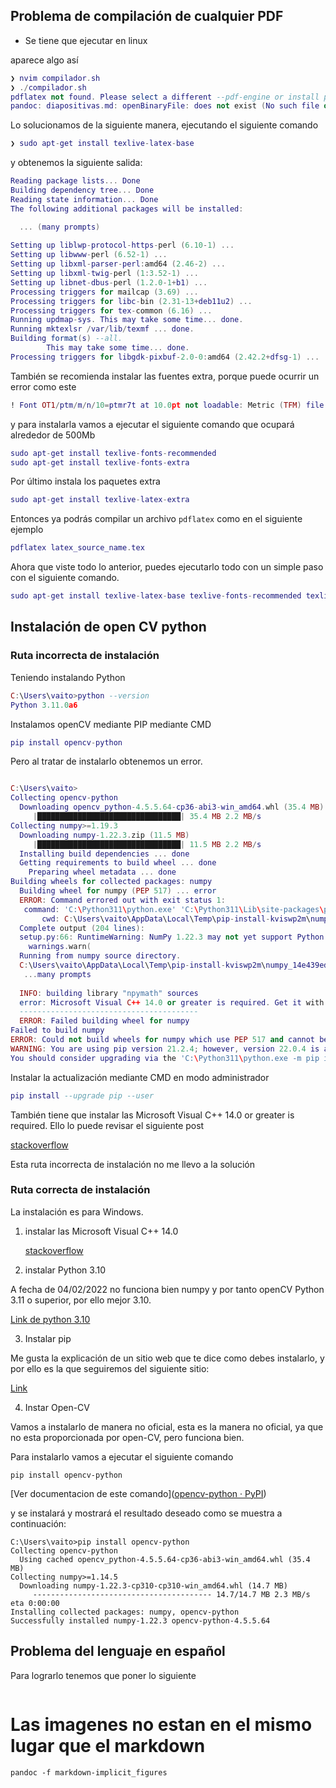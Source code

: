 ## Problema de compilación de cualquier PDF

- Se tiene que ejecutar en linux

aparece algo así

```lua
❯ nvim compilador.sh
❯ ./compilador.sh
pdflatex not found. Please select a different --pdf-engine or install pdflatex -- see also /usr/share/doc/pandoc/README.Debian
pandoc: diapositivas.md: openBinaryFile: does not exist (No such file or directory)
```

Lo solucionamos de la siguiente manera, ejecutando el siguiente comando

```lua
❯ sudo apt-get install texlive-latex-base
```

y obtenemos la siguiente salida:

```lua
Reading package lists... Done
Building dependency tree... Done
Reading state information... Done
The following additional packages will be installed:

  ... (many prompts)
  
Setting up liblwp-protocol-https-perl (6.10-1) ...
Setting up libwww-perl (6.52-1) ...
Setting up libxml-parser-perl:amd64 (2.46-2) ...
Setting up libxml-twig-perl (1:3.52-1) ...
Setting up libnet-dbus-perl (1.2.0-1+b1) ...
Processing triggers for mailcap (3.69) ...
Processing triggers for libc-bin (2.31-13+deb11u2) ...
Processing triggers for tex-common (6.16) ...
Running updmap-sys. This may take some time... done.
Running mktexlsr /var/lib/texmf ... done.
Building format(s) --all.
        This may take some time... done.
Processing triggers for libgdk-pixbuf-2.0-0:amd64 (2.42.2+dfsg-1) ...
```

También se recomienda instalar las fuentes extra, porque puede ocurrir un error como este

```lua
! Font OT1/ptm/m/n/10=ptmr7t at 10.0pt not loadable: Metric (TFM) file not found.
```

y para instalarla vamos a ejecutar el siguiente comando que ocupará alrededor de 500Mb

```lua
sudo apt-get install texlive-fonts-recommended
sudo apt-get install texlive-fonts-extra
```

Por último instala  los paquetes extra

```lua
sudo apt-get install texlive-latex-extra
```

Entonces ya podrás compilar un archivo `pdflatex` como en el siguiente ejemplo

```lua
pdflatex latex_source_name.tex
```

Ahora que viste todo lo anterior, puedes ejecutarlo todo con un simple paso con el siguiente comando.

```lua
sudo apt-get install texlive-latex-base texlive-fonts-recommended texlive-fonts-extra texlive-latex-extra
```



## Instalación de open CV python

### Ruta incorrecta de instalación

Teniendo instalando Python

```lua
C:\Users\vaito>python --version
Python 3.11.0a6
```

Instalamos openCV mediante PIP mediante CMD

```lua
pip install opencv-python
```

Pero al tratar de instalarlo obtenemos un error.

```lua

C:\Users\vaito>
Collecting opencv-python
  Downloading opencv_python-4.5.5.64-cp36-abi3-win_amd64.whl (35.4 MB)
     |████████████████████████████████| 35.4 MB 2.2 MB/s
Collecting numpy>=1.19.3
  Downloading numpy-1.22.3.zip (11.5 MB)
     |████████████████████████████████| 11.5 MB 2.2 MB/s
  Installing build dependencies ... done
  Getting requirements to build wheel ... done
    Preparing wheel metadata ... done
Building wheels for collected packages: numpy
  Building wheel for numpy (PEP 517) ... error
  ERROR: Command errored out with exit status 1:
   command: 'C:\Python311\python.exe' 'C:\Python311\Lib\site-packages\pip\_vendor\pep517\in_process\_in_process.py' build_wheel 'C:\Users\vaito\AppData\Local\Temp\tmpmsgktqmg'
       cwd: C:\Users\vaito\AppData\Local\Temp\pip-install-kviswp2m\numpy_14e439ed3d964d61b0e5ac5f1ef0718e
  Complete output (204 lines):
  setup.py:66: RuntimeWarning: NumPy 1.22.3 may not yet support Python 3.11.
    warnings.warn(
  Running from numpy source directory.
  C:\Users\vaito\AppData\Local\Temp\pip-install-kviswp2m\numpy_14e439ed3d964d61b0e5ac5f1ef0718e\tools\cythonize.py:63: DeprecationWarning: The distutils package is 
   ...many prompts
    
  INFO: building library "npymath" sources
  error: Microsoft Visual C++ 14.0 or greater is required. Get it with "Microsoft C++ Build Tools": https://visualstudio.microsoft.com/visual-cpp-build-tools/
  ----------------------------------------
  ERROR: Failed building wheel for numpy
Failed to build numpy
ERROR: Could not build wheels for numpy which use PEP 517 and cannot be installed directly
WARNING: You are using pip version 21.2.4; however, version 22.0.4 is available.
You should consider upgrading via the 'C:\Python311\python.exe -m pip install --upgrade pip' command.

```

Instalar la actualización mediante CMD en modo administrador

```lua
pip install --upgrade pip --user
```

También tiene que instalar las Microsoft Visual C++ 14.0 or greater is required. Ello lo puede revisar el siguiente post

[stackoverflow](https://stackoverflow.com/questions/64261546/how-to-solve-error-microsoft-visual-c-14-0-or-greater-is-required-when-inst)

Esta ruta incorrecta de instalación no me llevo a la solución

### Ruta correcta de instalación

La instalación es para Windows.

1. instalar las Microsoft Visual C++ 14.0

   [stackoverflow](https://stackoverflow.com/questions/64261546/how-to-solve-error-microsoft-visual-c-14-0-or-greater-is-required-when-inst)

2. instalar Python 3.10

A fecha de 04/02/2022 no funciona bien numpy y por tanto openCV Python 3.11 o superior, por ello mejor 3.10.

[Link de python 3.10](https://www.python.org/downloads/release/python-3100/)

3. Instalar pip

Me gusta la explicación de un sitio web que te dice como debes instalarlo, y por ello es la que seguiremos del siguiente sitio:

[Link](https://phoenixnap.com/kb/install-pip-windows)

4. Instar Open-CV

Vamos a instalarlo de manera no oficial, esta es la manera no oficial, ya que no esta proporcionada  por open-CV, pero funciona bien.

Para instalarlo vamos a ejecutar el siguiente comando

```
pip install opencv-python
```

[Ver documentacion de este comando]([opencv-python · PyPI](https://pypi.org/project/opencv-python/))

y se instalará y mostrará el resultado deseado como se muestra a continuación:

```
C:\Users\vaito>pip install opencv-python
Collecting opencv-python
  Using cached opencv_python-4.5.5.64-cp36-abi3-win_amd64.whl (35.4 MB)
Collecting numpy>=1.14.5
  Downloading numpy-1.22.3-cp310-cp310-win_amd64.whl (14.7 MB)
     ---------------------------------------- 14.7/14.7 MB 2.3 MB/s eta 0:00:00
Installing collected packages: numpy, opencv-python
Successfully installed numpy-1.22.3 opencv-python-4.5.5.64
```

## Problema del lenguaje en español

Para lograrlo tenemos que poner lo siguiente

```

```

# Las imagenes no estan en el mismo lugar que el markdown

```
pandoc -f markdown-implicit_figures 
```

